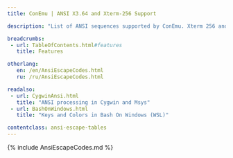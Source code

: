 ```yaml
---
title: ConEmu | ANSI X3.64 and Xterm-256 Support

description: "List of ANSI sequences supported by ConEmu. Xterm 256 and 24bit colors extension. Usage examples."

breadcrumbs:
 - url: TableOfContents.html#features
   title: Features

otherlang:
   en: /en/AnsiEscapeCodes.html
   ru: /ru/AnsiEscapeCodes.html

readalso:
 - url: CygwinAnsi.html
   title: "ANSI processing in Cygwin and Msys"
 - url: BashOnWindows.html
   title: "Keys and Colors in Bash On Windows (WSL)"

contentclass: ansi-escape-tables
---
```


{% include AnsiEscapeCodes.md %}
